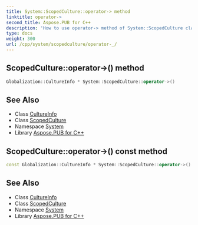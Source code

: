 ```yaml
---
title: System::ScopedCulture::operator-> method
linktitle: operator->
second_title: Aspose.PUB for C++
description: 'How to use operator-> method of System::ScopedCulture class in C++.'
type: docs
weight: 300
url: /cpp/system/scopedculture/operator-_/
---
```

## ScopedCulture::operator->() method




```cpp
Globalization::CultureInfo * System::ScopedCulture::operator->()
```

## See Also

* Class [CultureInfo](../../../system.globalization/cultureinfo/)
* Class [ScopedCulture](../)
* Namespace [System](../../)
* Library [Aspose.PUB for C++](../../../)
## ScopedCulture::operator->() const method




```cpp
const Globalization::CultureInfo * System::ScopedCulture::operator->() const
```

## See Also

* Class [CultureInfo](../../../system.globalization/cultureinfo/)
* Class [ScopedCulture](../)
* Namespace [System](../../)
* Library [Aspose.PUB for C++](../../../)

